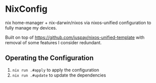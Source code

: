 # NixConfig

nix home-manager + nix-darwin/nixos via nixos-unified configuration to fully manage my devices.

Built on top of https://github.com/juspay/nixos-unified-template with removal of some features I consider redundant.

## Operating the Configuration

1. `nix run .#apply` to apply the configuration
2. `nix run .#update` to update the dependencies
